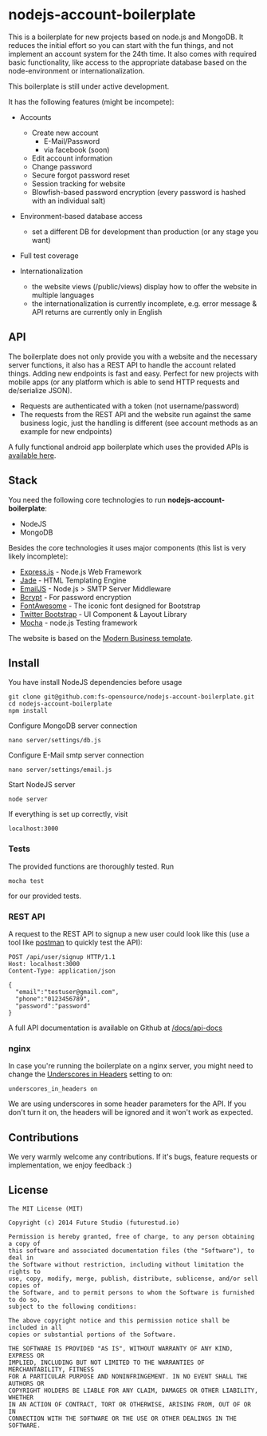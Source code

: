 # nodejs-account-boilerplate

This is a boilerplate for new projects based on node.js and MongoDB. It reduces the initial effort so you can start with the fun things, and not implement an account system for the 24th time. It also comes with required basic functionality, like access to the appropriate database based on the node-environment or internationalization.

This boilerplate is still under active development.

It has the following features (might be incompete):

- Accounts
  - Create new account
    - E-Mail/Password
    - via facebook (soon)
  - Edit account information
  - Change password
  - Secure forgot password reset
  - Session tracking for website
  - Blowfish-based password encryption (every password is hashed with an individual salt)

- Environment-based database access
  - set a different DB for development than production (or any stage you want)

- Full test coverage

- Internationalization
  - the website views (/public/views) display how to offer the website in multiple languages
  - the internationalization is currently incomplete, e.g. error message & API returns are currently only in English

## API
The boilerplate does not only provide you with a website and the necessary server functions, it also has a REST API to handle the account related things. Adding new endpoints is fast and easy. Perfect for new projects with mobile apps (or any platform which is able to send HTTP requests and de/serialize JSON).

- Requests are authenticated with a token (not username/password)
- The requests from the REST API and the website run against the same business logic, just the handling is different (see account methods as an example for new endpoints)

A fully functional android app boilerplate which uses the provided APIs is [available here](https://github.com/fs-opensource/android-boilerplate).

## Stack
You need the following core technologies to run **nodejs-account-boilerplate**:
- NodeJS
- MongoDB

Besides the core technologies it uses major components (this list is very likely incomplete):

* [Express.js](http://expressjs.com/) - Node.js Web Framework
* [Jade](http://jade-lang.com/) - HTML Templating Engine
* [EmailJS](http://github.com/eleith/emailjs) - Node.js > SMTP Server Middleware
* [Bcrypt](https://npmjs.org/package/bcrypt-nodejs) - For password encryption
* [FontAwesome](http://fortawesome.github.io/Font-Awesome/) - The iconic font designed for Bootstrap
* [Twitter Bootstrap](http://twitter.github.com/bootstrap/) - UI Component & Layout Library
* [Mocha](https://npmjs.org/package/mocha) - node.js Testing framework

The website is based on the [Modern Business template](http://startbootstrap.com/templates/modern-business/).

## Install
You have install NodeJS dependencies before usage

```
git clone git@github.com:fs-opensource/nodejs-account-boilerplate.git
cd nodejs-account-boilerplate
npm install
```

Configure MongoDB server connection
```
nano server/settings/db.js
```

Configure E-Mail smtp server connection
```
nano server/settings/email.js
```

Start NodeJS server
```
node server
```

If everything is set up correctly, visit
```
localhost:3000
```

### Tests

The provided functions are thoroughly tested. Run

```
mocha test
```

for our provided tests.

### REST API

A request to the REST API to signup a new user could look like this (use a tool like [postman](http://getpostman.com/) to quickly test the API):

```
POST /api/user/signup HTTP/1.1
Host: localhost:3000
Content-Type: application/json

{ 
  "email":"testuser@gmail.com",
  "phone":"0123456789",
  "password":"password"
}
```

A full API documentation is available on Github at [/docs/api-docs](https://github.com/fs-opensource/nodejs-account-boilerplate/tree/develop/docs/api-doc)

### nginx

In case you're running the boilerplate on a nginx server, you might need to change the [Underscores in Headers](http://nginx.org/en/docs/http/ngx_http_core_module.html#underscores_in_headers) setting to on:

```
underscores_in_headers on
```

We are using underscores in some header parameters for the API. If you don't turn it on, the headers will be ignored and it won't work as expected.

## Contributions

We very warmly welcome any contributions. If it's bugs, feature requests or implementation, we enjoy feedback :)

## License

```
The MIT License (MIT)

Copyright (c) 2014 Future Studio (futurestud.io)

Permission is hereby granted, free of charge, to any person obtaining a copy of 
this software and associated documentation files (the "Software"), to deal in
the Software without restriction, including without limitation the rights to
use, copy, modify, merge, publish, distribute, sublicense, and/or sell copies of
the Software, and to permit persons to whom the Software is furnished to do so,
subject to the following conditions:

The above copyright notice and this permission notice shall be included in all
copies or substantial portions of the Software.

THE SOFTWARE IS PROVIDED "AS IS", WITHOUT WARRANTY OF ANY KIND, EXPRESS OR
IMPLIED, INCLUDING BUT NOT LIMITED TO THE WARRANTIES OF MERCHANTABILITY, FITNESS
FOR A PARTICULAR PURPOSE AND NONINFRINGEMENT. IN NO EVENT SHALL THE AUTHORS OR
COPYRIGHT HOLDERS BE LIABLE FOR ANY CLAIM, DAMAGES OR OTHER LIABILITY, WHETHER
IN AN ACTION OF CONTRACT, TORT OR OTHERWISE, ARISING FROM, OUT OF OR IN
CONNECTION WITH THE SOFTWARE OR THE USE OR OTHER DEALINGS IN THE SOFTWARE.
```

